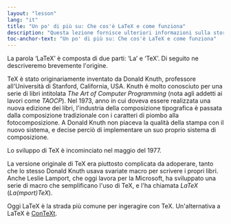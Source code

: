 ```yaml
---
layout: "lesson"
lang: "it"
title: "Un po' di più su: Che cos'è LaTeX e come funziona"
description: "Questa lezione fornisce ulteriori informazioni sulla storia di LaTeX e sugli altri formati disponibili."
toc-anchor-text: "Un po' di più su: Che cos'è LaTeX e come funziona"
---
```


La parola ‘LaTeX’ è composta di due parti: 
‘La’ e ‘TeX’.
Di seguito ne descriveremo brevemente l'origine.

TeX è stato originariamente inventato da Donald Knuth, 
professore all'Università di Stanford, California, USA. 
Knuth è molto conosciuto per una serie di libri intitolata 
*The Art of Computer Programming* (nota agli addetti ai
lavori come _TAOCP_). 
Nel 1973, anno in cui doveva essere realizzata una nuova 
edizione dei libri, l'industria della composizione 
tipografica è passata dalla composizione tradizionale 
con i caratteri di piombo alla fotocomposizione. 
A Donald Knuth non piaceva la qualità della stampa con il
nuovo sistema, e decise perciò di implementare un suo 
proprio sistema di composizione.

Lo sviluppo di TeX è incominciato nel maggio del 1977.

La versione originale di TeX era piuttosto complicata da 
adoperare, tanto che lo stesso Donald Knuth usava svariate 
macro per scrivere i propri libri. 
Anche Leslie Lamport, che oggi lavora per la Microsoft, ha 
sviluppato una serie di macro che semplificano l'uso di TeX, 
e l'ha chiamata _LaTeX_ (_La(mport)TeX_).

Oggi LaTeX è la strada più comune per ingeragire con TeX.
Un'alternativa a LaTeX è [ConTeXt](https://www.contextgarden.net/).
